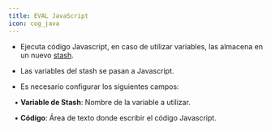 ```yaml
---
title: EVAL JavaScript
icon: cog_java
---
```


* Ejecuta código Javascript, en caso de utilizar variables, las almacena en un nuevo [stash](es/Conceptos/stash).

* Las variables del stash se pasan a Javascript.

* Es necesario configurar los siguientes campos: <br />

&nbsp; &nbsp;• **Variable de Stash**: Nombre de la variable a utilizar. <br />

&nbsp; &nbsp;• **Código**: Área de texto donde escribir el código Javascript.
	
